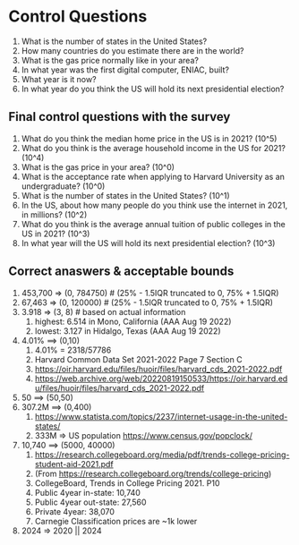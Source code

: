 # Control Questions

1. What is the number of states in the United States?
2. How many countries do you estimate there are in the world?
3. What is the gas price normally like in your area?
4. In what year was the first digital computer, ENIAC, built?
5. What year is it now?
6. In what year do you think the US will hold its next presidential election?

## Final control questions with the survey

1. What do you think the median home price in the US is in 2021? (10^5)
2. What do you think is the average household income in the US for 2021? (10^4)
3. What is the gas price in your area? (10^0)
4. What is the acceptance rate when applying to Harvard University as an undergraduate? (10^0)
5. What is the number of states in the United States? (10^1)
6. In the US, about how many people do you think use the internet in 2021, in millions? (10^2)
7. What do you think is the average annual tuition of public colleges in the US in 2021? (10^3)
8. In what year will the US will hold its next presidential election? (10^3)

## Correct anaswers & acceptable bounds

1. 453,700 => (0, 784750)  # (25% - 1.5IQR truncated to 0, 75% + 1.5IQR)
2. 67,463 => (0, 120000)  # (25% - 1.5IQR truncated to 0, 75% + 1.5IQR)
3. 3.918 => (3, 8)  # based on actual information
   1. highest: 6.514 in Mono, California (AAA Aug 19 2022)
   2. lowest: 3.127 in Hidalgo, Texas (AAA Aug 19 2022)
4. 4.01% ==> (0,10)
   1. 4.01% = 2318/57786
   2. Harvard Common Data Set 2021-2022 Page 7 Section C
   3. https://oir.harvard.edu/files/huoir/files/harvard_cds_2021-2022.pdf
   4. https://web.archive.org/web/20220819150533/https://oir.harvard.edu/files/huoir/files/harvard_cds_2021-2022.pdf
5. 50 ==> (50,50)
6. 307.2M ==> (0,400)
   1. https://www.statista.com/topics/2237/internet-usage-in-the-united-states/
   2. 333M => US population https://www.census.gov/popclock/
7. 10,740 ==> (5000, 40000)
   1. https://research.collegeboard.org/media/pdf/trends-college-pricing-student-aid-2021.pdf
   2. (From https://research.collegeboard.org/trends/college-pricing)
   3. CollegeBoard, Trends in College Pricing 2021. P10
   4. Public 4year in-state: 10,740
   5. Public 4year out-state: 27,560
   6. Private 4year: 38,070
   7. Carnegie Classification prices are ~1k lower
8. 2024 => 2020 || 2024

